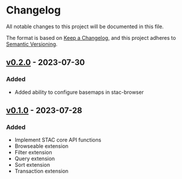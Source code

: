 # Changelog

All notable changes to this project will be documented in this file.

The format is based on [Keep a Changelog](https://keepachangelog.com/en/1.0.0/),
and this project adheres to [Semantic Versioning](https://semver.org/spec/v2.0.0.html).

## [v0.2.0] - 2023-07-30

### Added

- Added ability to configure basemaps in stac-browser

## [v0.1.0] - 2023-07-28

### Added

- Implement STAC core API functions
- Browseable extension
- Filter extension
- Query extension
- Sort extension
- Transaction extension

[unreleased]: https://github.com/olivierlacan/keep-a-changelog/compare/v0.2.0...HEAD
[v0.2.0]: https://github.com/olivierlacan/keep-a-changelog/compare/v0.1.0...v0.2.0
[v0.1.0]: https://github.com/go-geospatial/go-stac-server/releases/tag/v0.1.0
